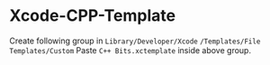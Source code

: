# Xcode-CPP-Template
Create following group in `Library/Developer/Xcode`
`/Templates/File Templates/Custom`
Paste `C++ Bits.xctemplate` inside above group.
